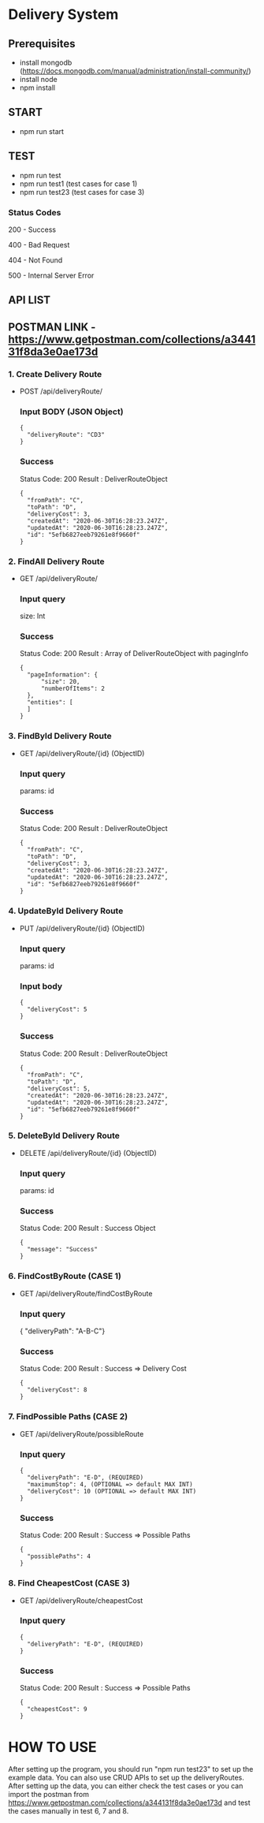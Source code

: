 # Delivery System

## Prerequisites
- install mongodb  (https://docs.mongodb.com/manual/administration/install-community/)
- install node 
- npm install

## START
- npm run start

## TEST
- npm run test
- npm run test1 (test cases for case 1)
- npm run test23 (test cases for case 3)

### Status Codes
200 - Success

400 - Bad Request

404 - Not Found

500 - Internal Server Error

## API LIST

## POSTMAN LINK - https://www.getpostman.com/collections/a344131f8da3e0ae173d

### 1. Create Delivery Route
- POST /api/deliveryRoute/
  
  ### Input BODY (JSON Object)
  ```
  {
    "deliveryRoute": "CD3"
  }
  ```

  ### Success
  Status Code: 200
  Result : DeliverRouteObject
  ```
  {
    "fromPath": "C",
    "toPath": "D",
    "deliveryCost": 3,
    "createdAt": "2020-06-30T16:28:23.247Z",
    "updatedAt": "2020-06-30T16:28:23.247Z",
    "id": "5efb6827eeb79261e8f9660f"
  }
  ```

### 2. FindAll Delivery Route
- GET /api/deliveryRoute/
  
  ### Input query
  size: Int

  ### Success
  Status Code: 200
  Result : Array of DeliverRouteObject with pagingInfo
  ```
  {
    "pageInformation": {
        "size": 20,
        "numberOfItems": 2
    },
    "entities": [
    ]
  }
  ```

### 3. FindById Delivery Route
- GET /api/deliveryRoute/{id} (ObjectID)
  
  ### Input query
  params: id

  ### Success
  Status Code: 200
  Result : DeliverRouteObject
  ```
  {
    "fromPath": "C",
    "toPath": "D",
    "deliveryCost": 3,
    "createdAt": "2020-06-30T16:28:23.247Z",
    "updatedAt": "2020-06-30T16:28:23.247Z",
    "id": "5efb6827eeb79261e8f9660f"
  }
  ```

### 4. UpdateById Delivery Route
- PUT /api/deliveryRoute/{id} (ObjectID)
  
  ### Input query
  params: id

  ### Input body
  ```
  {
    "deliveryCost": 5
  }
  ```

  ### Success
  Status Code: 200
  Result : DeliverRouteObject
  ```
  {
    "fromPath": "C",
    "toPath": "D",
    "deliveryCost": 5,
    "createdAt": "2020-06-30T16:28:23.247Z",
    "updatedAt": "2020-06-30T16:28:23.247Z",
    "id": "5efb6827eeb79261e8f9660f"
  }
  ```

### 5. DeleteById Delivery Route
- DELETE /api/deliveryRoute/{id} (ObjectID)
  
  ### Input query
  params: id

  ### Success
  Status Code: 200
  Result : Success Object
  ```
  {
    "message": "Success"
  }
  ```

### 6. FindCostByRoute (CASE 1)
- GET /api/deliveryRoute/findCostByRoute
  
  ### Input query
  { "deliveryPath": "A-B-C"} 

  ### Success
  Status Code: 200
  Result : Success => Delivery Cost
  ```
  {
    "deliveryCost": 8
  }
  ```
 
### 7. FindPossible Paths (CASE 2)
- GET /api/deliveryRoute/possibleRoute
  
  ### Input query
  ```
  { 
    "deliveryPath": "E-D", (REQUIRED)
    "maximumStop": 4, (OPTIONAL => default MAX INT)
    "deliveryCost": 10 (OPTIONAL => default MAX INT)
  } 
  ```

  ### Success
  Status Code: 200
  Result : Success => Possible Paths
  ```
  {
    "possiblePaths": 4
  }
  ```

### 8. Find CheapestCost (CASE 3)
- GET /api/deliveryRoute/cheapestCost
  
  ### Input query
  ```
  { 
    "deliveryPath": "E-D", (REQUIRED)
  } 
  ```

  ### Success
  Status Code: 200
  Result : Success => Possible Paths
  ```
  {
    "cheapestCost": 9
  }
  ```


# HOW TO USE

After setting up the program, you should run "npm run test23" to set up the example data.
You can also use CRUD APIs to set up the deliveryRoutes. After setting up the data, you can 
either check the test cases or you can import the postman from 
https://www.getpostman.com/collections/a344131f8da3e0ae173d
and test the cases manually in test 6, 7 and 8.